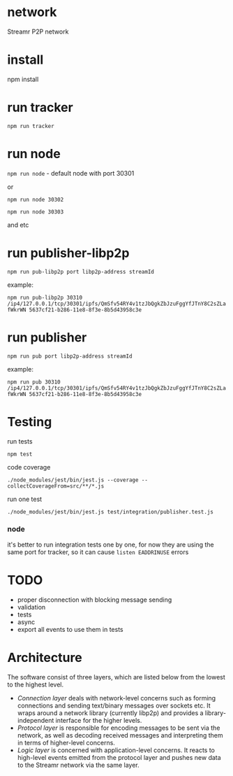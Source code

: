 # network

Streamr P2P network

# install

npm install

# run tracker

`npm run tracker`

# run node

`npm run node` - default node with port 30301

or

`npm run node 30302`

`npm run node 30303`

and etc

# run publisher-libp2p

`npm run pub-libp2p port libp2p-address streamId`

example:

`npm run pub-libp2p 30310 /ip4/127.0.0.1/tcp/30301/ipfs/QmSfv54RY4v1tzJbQgkZbJzuFggYfJTnY8C2sZLafWkrWN 5637cf21-b286-11e8-8f3e-8b5d43958c3e`

# run publisher

`npm run pub port libp2p-address streamId`

example:

`npm run pub 30310 /ip4/127.0.0.1/tcp/30301/ipfs/QmSfv54RY4v1tzJbQgkZbJzuFggYfJTnY8C2sZLafWkrWN 5637cf21-b286-11e8-8f3e-8b5d43958c3e`

# Testing
run tests

`npm test`

code coverage

`./node_modules/jest/bin/jest.js --coverage --collectCoverageFrom=src/**/*.js`

run one test

`./node_modules/jest/bin/jest.js test/integration/publisher.test.js`

### node
it's better to run integration tests one by one, for now they are using the same port for tracker, so it can cause `listen EADDRINUSE` errors  

# TODO

- proper disconnection with blocking message sending
- validation
- tests
- async
- export all events to use them in tests

# Architecture

The software consist of three layers, which are listed below from the lowest to the highest level.

- _Connection layer_ deals with network-level concerns such as forming connections and sending text/binary messages
over sockets etc. It wraps around a network library (currently libp2p) and provides a library-independent interface for
the higher levels.
- _Protocol layer_ is responsible for encoding messages to be sent via the network, as well as decoding received
messages and interpreting them in terms of higher-level concerns.
- _Logic layer_ is concerned with application-level concerns. It reacts to high-level events emitted from the protocol
layer and pushes new data to the Streamr network via the same layer.

